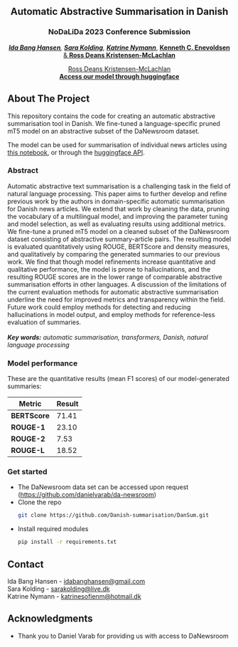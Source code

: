 <div id="top"></div>
<div align="center">
    
<h2 align="center">Automatic Abstractive Summarisation in Danish</h2>
<h3 align="center">NoDaLiDa 2023 Conference Submission</h2>
  <p align="center">
  <em><a href="https://github.com/idabh"><strong>Ida Bang Hansen</strong></a>, <a href="https://github.com/sarakolding"><strong>Sara Kolding</strong></a>, <a href="https://github.com/katrinenymann"><strong>Katrine Nymann</strong></a></em>, <a href="https://github.com/KennethEnevoldsen"><strong>Kenneth C. Enevoldsen</strong> & <strong>Ross Deans Kristensen-McLachlan</strong>
  
  Ross Deans Kristensen-McLachlan
  <br />
    <a href="https://huggingface.co/sarakolding/daT5-summariser"><strong>Access our model through huggingface</strong></a>
    <br />
  </p>
</div>

## About The Project

This repository contains the code for creating an automatic abstractive summarisation tool in Danish. We fine-tuned a language-specific pruned mT5 model on an abstractive subset of the DaNewsroom dataset.

The model can be used for summarisation of individual news articles using [this notebook](https://github.com/idabh/data-science-exam/blob/main/generate_summary.ipynb), or through the [huggingface API](https://huggingface.co/sarakolding/daT5-summariser).

### Abstract
Automatic abstractive text summarisation is a challenging task in the field of natural language processing. This paper aims to further develop and refine previous work by the authors in domain-specific automatic summarisation for Danish news articles. We extend that work by cleaning the data, pruning the vocabulary of a multilingual model, and improving the parameter tuning and model selection, as well as evaluating results using additional metrics.
We fine-tune a pruned mT5 model on a cleaned subset of the DaNewsroom dataset consisting of abstractive summary-article pairs. The resulting model is evaluated quantitatively using ROUGE, BERTScore and density measures, and qualitatively by comparing the generated summaries to our previous work. We find that though model refinements increase quantitative and qualitative performance, the model is prone to hallucinations, and the resulting ROUGE scores are in the lower range of comparable abstractive summarisation efforts in other languages. A discussion of the limitations of the current evaluation methods for automatic abstractive summarisation underline the need for improved metrics and transparency within the field. Future work could employ methods for detecting and reducing hallucinations in model output, and employ methods for reference-less evaluation of summaries. <br>
<br>
***Key words:** automatic summarisation, transformers, Danish, natural language processing*

### Model performance
These are the quantitative results (mean F1 scores) of our model-generated summaries:

| Metric  | Result |
| ------------- | ------------- |
| **BERTScore**  | 71.41  |
| **ROUGE-1**  | 23.10 |
| **ROUGE-2**   | 7.53  |
| **ROUGE-L**   | 18.52 |



### Get started
* The DaNewsroom data set can be accessed upon request (https://github.com/danielvarab/da-newsroom)
* Clone the repo
   ```sh
   git clone https://github.com/Danish-summarisation/DanSum.git
   ```
* Install required modules
  ```sh
  pip install -r requirements.txt
  ```

## Contact
Ida Bang Hansen - idabanghansen@gmail.com
<br />
Sara Kolding - sarakolding@live.dk
<br />
Katrine Nymann - katrinesofienm@hotmail.dk

## Acknowledgments
* Thank you to Daniel Varab for providing us with access to DaNewsroom


